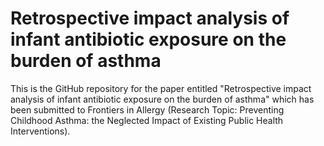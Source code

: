 # Retrospective impact analysis of infant antibiotic exposure on the burden of asthma

This is the GitHub repository for the paper entitled "Retrospective impact analysis of infant antibiotic exposure on the burden of asthma" which has been submitted to Frontiers in Allergy (Research Topic: Preventing Childhood Asthma: the Neglected Impact of Existing Public Health Interventions).